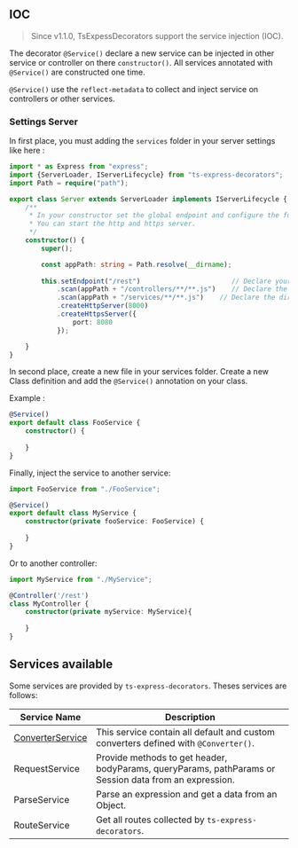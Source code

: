 ## IOC

> Since v1.1.0, TsExpessDecorators support the service injection (IOC). 

The decorator `@Service()` declare a new service can be injected in other service or controller on there `constructor()`.
All services annotated with `@Service()` are constructed one time.

`@Service()` use the `reflect-metadata` to collect and inject service on controllers or other services. 

### Settings Server

In first place, you must adding the `services` folder in your server settings like here :
 
```typescript
import * as Express from "express";
import {ServerLoader, IServerLifecycle} from "ts-express-decorators";
import Path = require("path");

export class Server extends ServerLoader implements IServerLifecycle {
    /**
     * In your constructor set the global endpoint and configure the folder to scan the controllers.
     * You can start the http and https server.
     */
    constructor() {
        super();

        const appPath: string = Path.resolve(__dirname);
        
        this.setEndpoint("/rest")                       // Declare your endpoint
            .scan(appPath + "/controllers/**/**.js")    // Declare the directory that contains your controllers
            .scan(appPath + "/services/**/**.js")    // Declare the directory that contains your services
            .createHttpServer(8000)
            .createHttpsServer({
                port: 8080
            });

    }
}       
```
In second place, create a new file in your services folder. Create a new Class definition and add the `@Service()` annotation on your class.

Example :
```typescript
@Service()
export default class FooService {
    constructor() {
    
    }
}
```

Finally, inject the service to another service:
```typescript
import FooService from "./FooService";

@Service()
export default class MyService {
    constructor(private fooService: FooService) {
    
    }
}
```
Or to another controller: 

```typescript
import MyService from "./MyService";

@Controller('/rest') 
class MyController {
    constructor(private myService: MyService){
    
    }
}  
```
## Services available

Some services are provided by `ts-express-decorators`. Theses services are follows:

Service Name | Description
--- | ---
[ConverterService](https://github.com/Romakita/ts-express-decorators/wiki/Converters) | This service contain all default and custom converters defined with `@Converter()`.
RequestService | Provide methods to get header, bodyParams, queryParams, pathParams or Session data from an expression.
ParseService | Parse an expression and get a data from an Object.
RouteService | Get all routes collected by `ts-express-decorators`.


